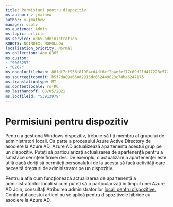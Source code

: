 ```yaml
---
title: Permisiuni pentru dispozitiv
ms.author: v-jmathew
author: v-jmathew
manager: scotv
ms.audience: Admin
ms.topic: article
ms.service: o365-administration
ROBOTS: NOINDEX, NOFOLLOW
localization_priority: Normal
ms.collection: Adm_O365
ms.custom:
- "9003257"
- "8267"
ms.openlocfilehash: 86fdf7cf956f81904cd4df6cf2b4efef77c09d21d417228c5722f5afcbe5727f
ms.sourcegitcommit: b5f7da89a650d2915dc652449623c78be6247175
ms.translationtype: MT
ms.contentlocale: ro-RO
ms.lasthandoff: 08/05/2021
ms.locfileid: "53913979"
---
```

# <a name="device-permissions"></a>Permisiuni pentru dispozitiv

Pentru a gestiona Windows dispozitiv, trebuie să fiți membru al grupului de administratori locali. Ca parte a procesului Azure Active Directory de asociere la Azure AD, Azure AD actualizează apartenența acestui grup pe un dispozitiv. Puteți să particularizați actualizarea de apartenență pentru a satisface cerințele firmei dvs. De exemplu, o actualizare a apartenenței este utilă dacă doriți să permiteți personalului de la acesta să facă activități care necesită drepturi de administrator pe un dispozitiv.

Pentru a afla cum funcționează actualizarea de apartenență a administratorilor locali și cum puteți să o particularizați în timpul unei Azure AD Join, consultați Atribuirea administratorilor [locali pentru dispozitive.](https://docs.microsoft.com/azure/active-directory/devices/assign-local-admin) Conținutul acestui articol nu se aplică pentru dispozitivele hibride cu asociere la Azure AD.
